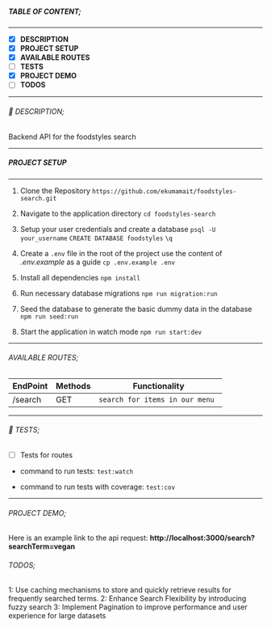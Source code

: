 ##### TABLE OF CONTENT;

---

- [x] **DESCRIPTION**
- [x] **PROJECT SETUP**
- [x] **AVAILABLE ROUTES**
- [ ] **TESTS**
- [x] **PROJECT DEMO**
- [ ] **TODOS**

---

###### :page_facing_up: DESCRIPTION;

Backend API for the foodstyles search

---

##### PROJECT SETUP

---

1. Clone the Repository
   `https://github.com/ekumamait/foodstyles-search.git`

2. Navigate to the application directory
   `cd foodstyles-search`

3. Setup your user credentials and create a database
   `psql -U your_username`
   `CREATE DATABASE foodstyles`
   `\q`

4. Create a `.env` file in the root of the project use the content of _.env.example_ as a guide
   `cp .env.example .env`

5. Install all dependencies
   `npm install`

6. Run necessary database migrations
   `npm run migration:run`

7. Seed the database to generate the basic dummy data in the database
   `npm run seed:run`

8. Start the application in watch mode
   `npm run start:dev`

---

###### AVAILABLE ROUTES;

| EndPoint | Methods | Functionality                   |
| -------- | ------- | ------------------------------- |
| /search  | GET     | `search for items in our menu ` |

---

###### :microscope: TESTS;

- [ ] Tests for routes

- command to run tests:
  `test:watch`

- command to run tests with coverage:
  `test:cov`

---

###### PROJECT DEMO;

Here is an example link to the api request:
**http://localhost:3000/search?searchTerm=vegan**

###### TODOS;

1: Use caching mechanisms to store and quickly retrieve results for frequently searched terms.
2: Enhance Search Flexibility by introducing fuzzy search
3: Implement Pagination to improve performance and user experience for large datasets

